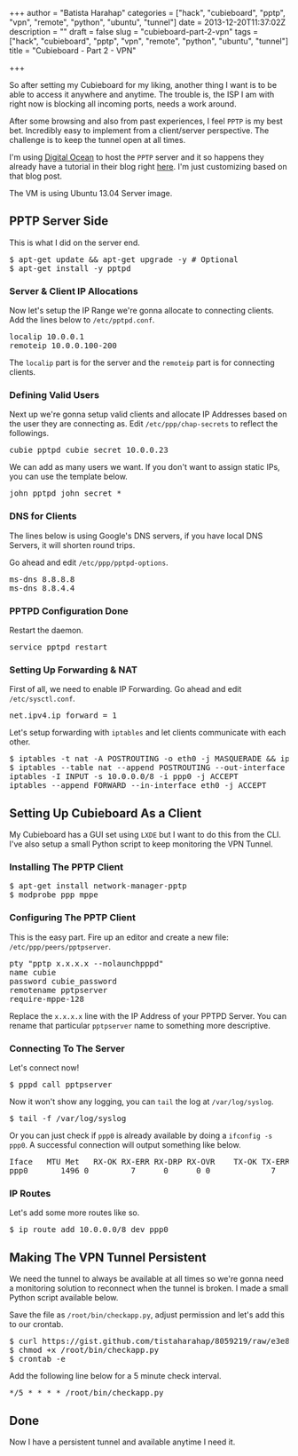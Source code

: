 +++
author = "Batista Harahap"
categories = ["hack", "cubieboard", "pptp", "vpn", "remote", "python", "ubuntu", "tunnel"]
date = 2013-12-20T11:37:02Z
description = ""
draft = false
slug = "cubieboard-part-2-vpn"
tags = ["hack", "cubieboard", "pptp", "vpn", "remote", "python", "ubuntu", "tunnel"]
title = "Cubieboard - Part 2 - VPN"

+++


So after setting my Cubieboard for my liking, another thing I want is to be able to access it anywhere and anytime. The trouble is, the ISP I am with right now is blocking all incoming ports, needs a work around.

After some browsing and also from past experiences, I feel `PPTP` is my best bet. Incredibly easy to implement from a client/server perspective. The challenge is to keep the tunnel open at all times.

I'm using [Digital Ocean](https://www.digitalocean.com/?refcode=2bac813f3a2d) to host the `PPTP` server and it so happens they already have a tutorial in their blog right [here](https://www.digitalocean.com/community/articles/how-to-setup-your-own-vpn-with-pptp). I'm just customizing based on that blog post.

The VM is using Ubuntu 13.04 Server image.

## PPTP Server Side

This is what I did on the server end.

<pre>$ apt-get update && apt-get upgrade -y # Optional
$ apt-get install -y pptpd</pre>

### Server & Client IP Allocations

Now let's setup the IP Range we're gonna allocate to connecting clients. Add the lines below to `/etc/pptpd.conf`.

<pre>localip 10.0.0.1
remoteip 10.0.0.100-200</pre>

The `localip` part is for the server and the `remoteip` part is for connecting clients.

### Defining Valid Users

Next up we're gonna setup valid clients and allocate IP Addresses based on the user they are connecting as. Edit `/etc/ppp/chap-secrets` to reflect the followings.

<pre>cubie pptpd cubie_secret 10.0.0.23</pre>

We can add as many users we want. If you don't want to assign static IPs, you can use the template below.

<pre>john pptpd john_secret *</pre>

### DNS for Clients

The lines below is using Google's DNS servers, if you have local DNS Servers, it will shorten round trips.

Go ahead and edit `/etc/ppp/pptpd-options`.

<pre>ms-dns 8.8.8.8
ms-dns 8.8.4.4</pre>

### PPTPD Configuration Done

Restart the daemon.

<pre>service pptpd restart</pre>

### Setting Up Forwarding & NAT

First of all, we need to enable IP Forwarding. Go ahead and edit `/etc/sysctl.conf`.

<pre>net.ipv4.ip_forward = 1</pre>

Let's setup forwarding with `iptables` and let clients communicate with each other.

<pre>$ iptables -t nat -A POSTROUTING -o eth0 -j MASQUERADE && iptables-save
$ iptables --table nat --append POSTROUTING --out-interface ppp0 -j MASQUERADE
iptables -I INPUT -s 10.0.0.0/8 -i ppp0 -j ACCEPT
iptables --append FORWARD --in-interface eth0 -j ACCEPT</pre>

## Setting Up Cubieboard As a Client

My Cubieboard has a GUI set using `LXDE` but I want to do this from the CLI. I've also setup a small Python script to keep monitoring the VPN Tunnel.

### Installing The PPTP Client

<pre>$ apt-get install network-manager-pptp
$ modprobe ppp_mppe</pre>

### Configuring The PPTP Client

This is the easy part. Fire up an editor and create a new file: `/etc/ppp/peers/pptpserver`.

<pre>pty "pptp x.x.x.x --nolaunchpppd"
name cubie
password cubie_password
remotename pptpserver
require-mppe-128</pre>

Replace the `x.x.x.x` line with the IP Address of your PPTPD Server. You can rename that particular `pptpserver` name to something more descriptive.

### Connecting To The Server

Let's connect now!

<pre>$ pppd call pptpserver</pre>

Now it won't show any logging, you can `tail` the log at `/var/log/syslog`.

<pre>$ tail -f /var/log/syslog</pre>

Or you can just check if `ppp0` is already available by doing a `ifconfig -s ppp0`. A successful connection will output something like below.

<pre>Iface   MTU Met   RX-OK RX-ERR RX-DRP RX-OVR    TX-OK TX-ERR TX-DRP TX-OVR Flg
ppp0       1496 0         7      0      0 0             7      0      0      0 MOPRU</pre>

### IP Routes

Let's add some more routes like so.

<pre>$ ip route add 10.0.0.0/8 dev ppp0</pre>

## Making The VPN Tunnel Persistent

We need the tunnel to always be available at all times so we're gonna need a monitoring solution to reconnect when the tunnel is broken. I made a small Python script available below.

<script src="https://gist.github.com/tistaharahap/8059219.js"></script>

Save the file as `/root/bin/checkapp.py`, adjust permission and let's add this to our crontab.

<pre>$ curl https://gist.github.com/tistaharahap/8059219/raw/e3e8ac07308cc06e24694c182b09428901f36f9b/checkppp.py > /root/bin/checkapp.py
$ chmod +x /root/bin/checkapp.py
$ crontab -e</pre>

Add the following line below for a 5 minute check interval.

<pre>*/5 * * * * /root/bin/checkapp.py</pre>

## Done

Now I have a persistent tunnel and available anytime I need it.

<script type="text/javascript">
var amzn_assoc_placement = "adunit0";
var amzn_assoc_search_bar = "true";
var amzn_assoc_tracking_id = "bango29-20";
var amzn_assoc_ad_mode = "manual";
var amzn_assoc_ad_type = "smart";
var amzn_assoc_marketplace = "amazon";
var amzn_assoc_region = "US";
var amzn_assoc_title = "My Amazon Picks";
var amzn_assoc_linkid = "37ddc99aabea4f2a5b575620b01a230c";
var amzn_assoc_asins = "B00JUG7R60,B00ISKS416,B00KCS8ZUC,B010Q57T02";
</script>
<script src="//z-na.amazon-adsystem.com/widgets/onejs?MarketPlace=US"></script>
